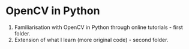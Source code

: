 # OpenCV in Python

1. Familiarisation with OpenCV in Python through online tutorials - first folder.
2. Extension of what I learn (more original code) - second folder.
